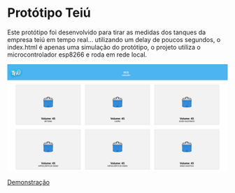 <h1>
    Protótipo Teiú
</h1>
<p>
    Este protótipo foi desenvolvido para tirar as medidas dos tanques da empresa teiú em tempo real... utilizando um delay de poucos segundos, o index.html é apenas uma simulação do protótipo, o projeto utiliza o microcontrolador esp8266 e roda em rede local.
</p>

<img src="https://github.com/GaussKd0/PrototipoTeiu/blob/main/imgs/imagemDemostracao.png"/>

<a href = "https://teiuprototipo1.vercel.app/">Demonstração</a>
